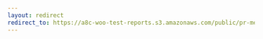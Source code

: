 ```yaml
---
layout: redirect
redirect_to: https://a8c-woo-test-reports.s3.amazonaws.com/public/pr-merge/44314/api/index.html
---
```

